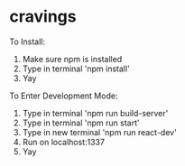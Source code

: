 # cravings

To Install:
1. Make sure npm is installed
2. Type in terminal 'npm install'
3. Yay

To Enter Development Mode:
1. Type in terminal 'npm run build-server'
2. Type in terminal 'npm run start'
3. Type in new terminal 'npm run react-dev'
4. Run on localhost:1337
5. Yay